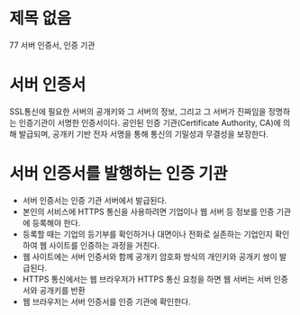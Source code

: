 # 제목 없음

77 서버 인증서, 인증 기관

# 서버 인증서

SSL통신에 필요한 서버의 공개키와 그 서버의 정보, 그리고 그 서버가 진짜임을 정명하는 인증기관이 서명한 인증서이다. 공인된 인증 기관(Certificate Authority, CA)에 의해 발급되며, 공개키 기반 전자 서명을 통해 통신의 기밀성과 무결성을 보장한다.

# 서버 인증서를 발행하는 인증 기관

- 서버 인증서는 인증 기관 서버에서 발급된다.
- 본인의 서비스에 HTTPS 통신을 사용하려면 기업이나 웹 서버 등 정보를 인증 기관에 등록해야 한다.
- 등록할 때는 기업의 등기부를 확인하거나 대면이나 전화로 실존하는 기업인지 확인하여 웹 사이트를 인증하는 과정을 거친다.
- 웹 사이트에는 서버 인증서와 함께 공개키 암호화 방식의 개인키와 공개키 쌍이 발급된다.
- HTTPS 통신에서는 웹 브라우저가 HTTPS 통신 요청을 하면 웹 서버는 서버 인증서와 공개키를 반환
- 웹 브라우저는 서버 인증서를 인증 기관에 확인한다.